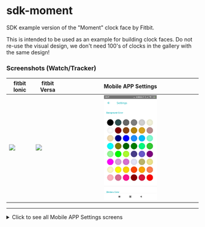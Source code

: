 # sdk-moment

SDK example version of the "Moment" clock face by Fitbit.

This is intended to be used as an example for building clock faces. Do not
re-use the visual design, we don't need 100's of clocks in the gallery with the
same design!

### Screenshots (Watch/Tracker)

|	**fitbit Ionic**				|	**fitbit Versa**				|	**Mobile APP Settings**											|
|-----------------------------------|-----------------------------------|:-----------------------------------------------------------------:|
| ![](screenshots/Moment-Ionic.png)	| ![](screenshots/Moment-Versa.png) |<kbd>	<img src="screenshots/Settings_1.png" width="40%"> </kbd>	|

---

<details>
  <summary>Click to see all Mobile APP Settings screens</summary>

|	**Part 2**							| **Part 3**							|**Part 4**								|
|:-------------------------------------:|:-------------------------------------:|:-------------------------------------:|
|  ![](screenshots/Settings_2.png) 		|  ![](screenshots/Settings_3.png) 		|	![](screenshots/Settings_4.png)		|
|				**Part 5**				| 			**Part 6**								|**Part 7**					|
|  ![](screenshots/Settings_5.png) 		|  ![](screenshots/Settings_6.png) 		|	![](screenshots/Settings_7.png)		|

</details>
